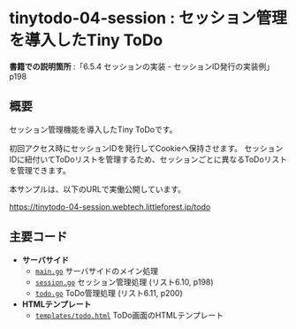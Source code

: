 # tinytodo-04-session : セッション管理を導入したTiny ToDo

**書籍での説明箇所** :「6.5.4 セッションの実装 - セッションID発行の実装例」p198

## 概要

セッション管理機能を導入したTiny ToDoです。

初回アクセス時にセッションIDを発行してCookieへ保持させます。
セッションIDに紐付いてToDoリストを管理するため、セッションごとに異なるToDoリストを管理できます。

本サンプルは、以下のURLで実働公開しています。

https://tinytodo-04-session.webtech.littleforest.jp/todo

## 主要コード

- **サーバサイド**
  - [`main.go`](./main.go) サーバサイドのメイン処理
  - [`session.go`](./session.go) セッション管理処理 (リスト6.10, p198)
  - [`todo.go`](./todo.go) ToDo管理処理 (リスト6.11, p200)
- **HTMLテンプレート**
  - [`templates/todo.html`](./templates/todo.html) ToDo画面のHTMLテンプレート

